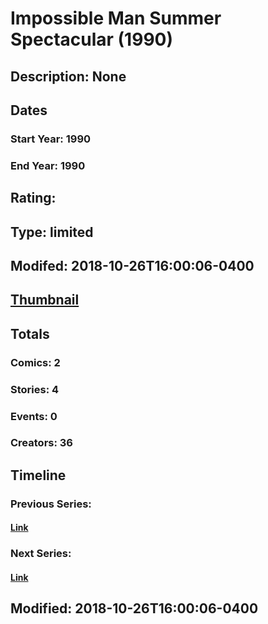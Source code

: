 # Impossible Man Summer Spectacular (1990)
## Description: None
## Dates
### Start Year: 1990
### End Year: 1990
## Rating: 
## Type: limited
## Modifed: 2018-10-26T16:00:06-0400
## [Thumbnail](http://i.annihil.us/u/prod/marvel/i/mg/f/c0/5bd3723950120.jpg)
## Totals
### Comics: 2
### Stories: 4
### Events: 0
### Creators: 36
## Timeline
### Previous Series: 
#### [Link]()
### Next Series: 
#### [Link]()
## Modified: 2018-10-26T16:00:06-0400